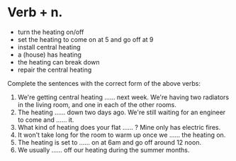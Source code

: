 # Verb + n.

- turn the heating on/off
- set the heating to come on at 5 and go off at 9
- install central heating
- a (house) has heating
- the heating can break down
- repair the central heating

Complete the sentences with the correct form of the above verbs:

1. We're getting central heating ...... next week. We're having two radiators in the living room, and one in each of the other rooms.
2. The heating ...... down two days ago. We're still waiting for an engineer to come and ...... it.
3. What kind of heating does your flat ...... ? Mine only has electric fires.
4. It won't take long for the room to warm up once we ...... the heating on.
5. The heating is set to ...... on at 6am and go off around 12 noon.
6. We usually ...... off our heating during the summer months.
